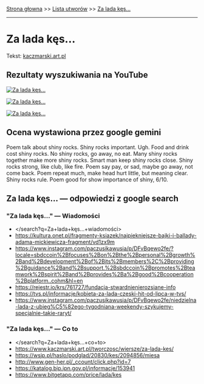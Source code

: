 [Strona głowna](../index.md) >> [Lista utworów](../list.md) >> [Za lada kęs…](672.md)

---

# Za lada kęs…

Tekst: [kaczmarski.art.pl](https://www.kaczmarski.art.pl/tworczosc/wiersze/za-lada-kes/)

## Rezultaty wyszukiwania na YouTube

[![Za lada kęs…](http://img.youtube.com/vi/azoV2EozD2U/0.jpg)](https://www.youtube.com/watch?v=azoV2EozD2U "Jacek Kaczmarski - Piosenka zza miedzy - YouTube")

[![Za lada kęs…](http://img.youtube.com/vi/UgIxQIWixWg/0.jpg)](https://www.youtube.com/watch?v=UgIxQIWixWg "Jacek Kaczmarski - Prapradziadek  Tekst - YouTube")

[![Za lada kęs…](http://img.youtube.com/vi/UMiXSwRNXC8/0.jpg)](https://www.youtube.com/watch?v=UMiXSwRNXC8 "Jacek Kaczmarski - Zaparcie się Apostoła Piotra - YouTube")

## Ocena wystawiona przez google gemini

Poem talk about shiny rocks. Shiny rocks important. Ugh. Food and drink cost shiny rocks. No shiny rocks, go away, no eat. Many shiny rocks together make more shiny rocks. Smart man keep shiny rocks close. Shiny rocks strong, like club, like fire. Poem say pay, or sad, maybe go away, not come back. Poem repeat much, make head hurt little, but meaning clear. Shiny rocks rule. Poem good for show importance of shiny, 6/10.


## Za lada kęs… — odpowiedzi z google search

### "Za lada kęs…" — Wiadomości

 - </search?q=Za+lada+kęs…+wiadomości>
 - <https://kultura.onet.pl/fragmenty-ksiazek/najpiekniejsze-bajki-i-ballady-adama-mickiewicza-fragment/vd1zx9m>
 - <https://www.instagram.com/paczusikawusia/p/DFvBqewo2fe/?locale=sbdccoin%2Bfocuses%2Bon%2Bthe%2Bpersonal%2Bgrowth%2Band%2Bdevelopment%2Bof%2Bits%2Bmembers%2C%2Bproviding%2Bguidance%2Band%2Bsupport.%2Bsbdccoin%2Bpromotes%2Bteamwork%2Bspirit%2Band%2Bprovides%2Ba%2Bgood%2Bcooperation%2Bplatform..cohm&hl=en>
 - <https://rejestr.io/krs/761727/fundacja-stwardnienierozsiane-info>
 - <https://tvs.pl/informacje/kobieta-za-lada-czeski-hit-od-lipca-w-tvs/>
 - <https://www.instagram.com/paczusikawusia/p/DFvBqewo2fe/niedzielna-lada-z-ubieg%C5%82ego-tygodniana-weekendy-szykujemy-specjalnie-takie-raryt/>

### "Za lada kęs…" — Co to

 - </search?q=Za+lada+kęs…+co+to>
 - <https://www.kaczmarski.art.pl/tworczosc/wiersze/za-lada-kes/>
 - <https://wsjp.pl/haslo/podglad/20830/kes/2094856/miesa>
 - <http://www.gen-her.pl/_ccount/click.php?id=7>
 - <https://katalog.bip.ipn.gov.pl/informacje/153941>
 - <https://www.bitgetapp.com/price/lada/kes>

